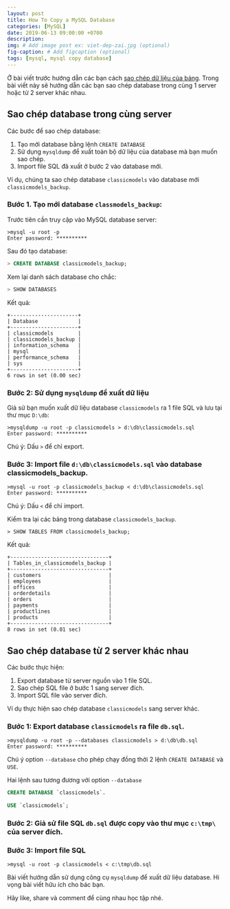 ```yaml
---
layout: post
title: How To Copy a MySQL Database
categories: [MySQL]
date: 2019-06-13 09:00:00 +0700
description: 
img: # Add image post ex: viet-dep-zai.jpg (optional)
fig-caption: # Add figcaption (optional)
tags: [mysql, mysql copy database]
---
```


Ở bài viết trước hướng dẫn các bạn cách [sao chép dữ liệu của bảng](/2019/06/13/sao-chep-du-lieu-bang-trong-mysql/). Trong bài viết này sẽ hướng dẫn các bạn sao chép database trong cùng 1 server hoặc từ 2 server khác nhau.

## Sao chép database trong cùng server

Các bước để sao chép database:

1. Tạo mới database bằng lệnh `CREATE DATABASE`
2. Sử dụng `mysqldump` để xuất toàn bộ dữ liệu của database mà bạn muốn sao chép.
3. Import file SQL đã xuất ở bước 2 vào database mới.

Ví dụ, chúng ta sao chép database `classicmodels` vào database mới `classicmodels_backup`.

### Bước 1. Tạo mới database `classmodels_backup`:

Trước tiên cần truy cập vào MySQL database server:

```console
>mysql -u root -p
Enter password: **********
```

Sau đó tạo database:

```sql
> CREATE DATABASE classicmodels_backup;
```

Xem lại danh sách database cho chắc:

```sql
> SHOW DATABASES
```

Kết quả:

```console
+----------------------+
| Database             |
+----------------------+
| classicmodels        |
| classicmodels_backup |
| information_schema   |
| mysql                |
| performance_schema   |
| sys                  |
+----------------------+
6 rows in set (0.00 sec)
```

### Bước 2: Sử dụng `mysqldump` để xuất dữ liệu

Giả sử bạn muốn xuất dữ liệu database `classicmodels` ra 1 file SQL và lưu tại thư mục `D:\db`:

```console
>mysqldump -u root -p classicmodels > d:\db\classicmodels.sql
Enter password: **********
```

Chú ý: Dấu `>` để chỉ export.

### Bước 3: Import file `d:\db\classicmodels.sql` vào database classicmodels_backup.

```console
>mysql -u root -p classicmodels_backup < d:\db\classicmodels.sql
Enter password: **********
```

Chú ý: Dấu `<` để chỉ import.

Kiểm tra lại các bảng trong database `classicmodels_backup`.

```console
> SHOW TABLES FROM classicmodels_backup;
```

Kết quả:

```console
+--------------------------------+
| Tables_in_classicmodels_backup |
+--------------------------------+
| customers                      |
| employees                      |
| offices                        |
| orderdetails                   |
| orders                         |
| payments                       |
| productlines                   |
| products                       |
+--------------------------------+
8 rows in set (0.01 sec)
```

## Sao chép database từ 2 server khác nhau

Các bước thực hiện:

1. Export database từ server nguồn vào 1 file SQL.
2. Sao chép SQL file ở bước 1 sang server đích.
3. Import SQL file vào server đích.

Ví dụ thực hiện sao chép database `classicmodels` sang server khác.

### Bước 1: Export database `classicmodels` ra file `db.sql`.

```console
>mysqldump -u root -p --databases classicmodels > d:\db\db.sql
Enter password: **********
```

Chú ý option `--database` cho phép chạy đồng thời 2 lệnh `CREATE DATABASE` và `USE`.

Hai lệnh sau tương đương với option `--database`

```sql
CREATE DATABASE `classicmodels`.
 
USE `classicmodels`;
```

### Bước 2: Giả sử file SQL `db.sql` được copy vào thư mục `c:\tmp\` của server đích.

### Bước 3: Import file SQL

```console
>mysql -u root -p classicmodels < c:\tmp\db.sql
```

Bài viết hướng dẫn sử dụng công cụ `mysqldump` để xuất dữ liệu database. Hi vọng bài viết hữu ích cho bác bạn.

Hãy like, share và comment để cùng nhau học tập nhé.